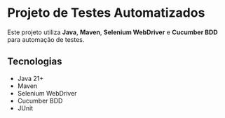# Projeto de Testes Automatizados

Este projeto utiliza **Java**, **Maven**, **Selenium WebDriver** e **Cucumber BDD** para automação de testes.

## Tecnologias
- Java 21+
- Maven
- Selenium WebDriver
- Cucumber BDD
- JUnit
